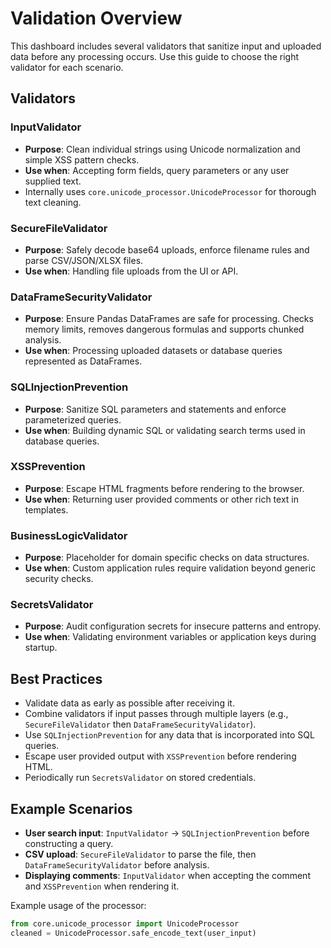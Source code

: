 # Validation Overview

This dashboard includes several validators that sanitize input and uploaded data before any processing occurs. Use this guide to choose the right validator for each scenario.

## Validators

### InputValidator
- **Purpose**: Clean individual strings using Unicode normalization and simple XSS pattern checks.
- **Use when**: Accepting form fields, query parameters or any user supplied text.
- Internally uses `core.unicode_processor.UnicodeProcessor` for thorough text cleaning.

### SecureFileValidator
- **Purpose**: Safely decode base64 uploads, enforce filename rules and parse CSV/JSON/XLSX files.
- **Use when**: Handling file uploads from the UI or API.

### DataFrameSecurityValidator
- **Purpose**: Ensure Pandas DataFrames are safe for processing. Checks memory limits, removes dangerous formulas and supports chunked analysis.
- **Use when**: Processing uploaded datasets or database queries represented as DataFrames.

### SQLInjectionPrevention
- **Purpose**: Sanitize SQL parameters and statements and enforce parameterized queries.
- **Use when**: Building dynamic SQL or validating search terms used in database queries.

### XSSPrevention
- **Purpose**: Escape HTML fragments before rendering to the browser.
- **Use when**: Returning user provided comments or other rich text in templates.

### BusinessLogicValidator
- **Purpose**: Placeholder for domain specific checks on data structures.
- **Use when**: Custom application rules require validation beyond generic security checks.

### SecretsValidator
- **Purpose**: Audit configuration secrets for insecure patterns and entropy.
- **Use when**: Validating environment variables or application keys during startup.

## Best Practices
- Validate data as early as possible after receiving it.
- Combine validators if input passes through multiple layers (e.g., `SecureFileValidator` then `DataFrameSecurityValidator`).
- Use `SQLInjectionPrevention` for any data that is incorporated into SQL queries.
- Escape user provided output with `XSSPrevention` before rendering HTML.
- Periodically run `SecretsValidator` on stored credentials.

## Example Scenarios
- **User search input**: `InputValidator` → `SQLInjectionPrevention` before constructing a query.
- **CSV upload**: `SecureFileValidator` to parse the file, then `DataFrameSecurityValidator` before analysis.
- **Displaying comments**: `InputValidator` when accepting the comment and `XSSPrevention` when rendering it.


Example usage of the processor:
```python
from core.unicode_processor import UnicodeProcessor
cleaned = UnicodeProcessor.safe_encode_text(user_input)
```
